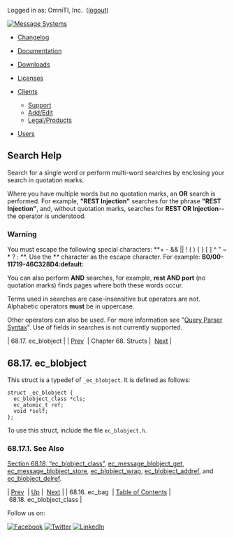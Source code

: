 Logged in as: OmniTI, Inc.  ([logout](https://support.messagesystems.com/logout.php))

[![Message Systems](https://support.messagesystems.com/images/ms-white205.png)](https://support.messagesystems.com/start.php) 

*   [Changelog](https://support.messagesystems.com/start.php?show=changelog)
*   [Documentation](https://support.messagesystems.com/docs/)
*   [Downloads](https://support.messagesystems.com/start.php)

*   [Licenses](https://support.messagesystems.com/license_summary.php)
*   <a href="">Clients</a>
    *   [Support](https://support.messagesystems.com/cs.php)
    *   [Add/Edit](https://support.messagesystems.com/edit_client.php)
    *   [Legal/Products](https://support.messagesystems.com/edit_products.php)
*   [Users](https://support.messagesystems.com/edit_customer.php)

## Search Help

Search for a single word or perform multi-word searches by enclosing your search in quotation marks.

Where you have multiple words but no quotation marks, an **OR** search is performed. For example, **"REST Injection"** searches for the phrase **"REST Injection"**, and, without quotation marks, searches for **REST OR Injection**--the operator is understood.

### Warning

You must escape the following special characters: **+ - && || ! ( ) { } [ ] ^ " ~ * ? : \**. Use the **\** character as the escape character. For example: **B0/00-11719-46C328D4\:default\:**

You can also perform **AND** searches, for example, **rest AND port** (no quotation marks) finds pages where both these words occur.

Terms used in searches are case-insensitive but operators are not. Alphabetic operators **must** be in uppercase.

Other operators can also be used. For more information see "[Query Parser Syntax](https://lucene.apache.org/core/old_versioned_docs/versions/3_0_0/queryparsersyntax.html)". Use of fields in searches is not currently supported.

| 68.17. ec_blobject |
| [Prev](structs.ec_bag.php)  | Chapter 68. Structs |  [Next](structs.ec_blobject_class.php) |

## 68.17. ec_blobject

This struct is a typedef of `_ec_blobject`. It is defined as follows:

```
struct _ec_blobject {
  ec_blobject_class *cls;
  ec_atomic_t ref;
  void *self;
};
```

To use this struct, include the file `ec_blobject.h`.

### 68.17.1. See Also

[Section 68.18, “ec_blobject_class”](structs.ec_blobject_class.php "68.18. ec_blobject_class"), [ec_message_blobject_get](apis.ec_message_blobject_get.php "ec_message_blobject_get"), [ec_message_blobject_store](apis.ec_message_blobject_store.php "ec_message_blobject_store"), [ec_blobject_wrap](apis.ec_blobject_wrap.php "ec_blobject_wrap"), [ec_blobject_addref](apis.ec_blobject_addref.php "ec_blobject_addref"), and [ec_blobject_delref](apis.ec_blobject_delref.php "ec_blobject_delref").

| [Prev](structs.ec_bag.php)  | [Up](structs.php) |  [Next](structs.ec_blobject_class.php) |
| 68.16. ec_bag  | [Table of Contents](index.php) |  68.18. ec_blobject_class |

Follow us on:

[![Facebook](https://support.messagesystems.com/images/icon-facebook.png)](http://www.facebook.com/messagesystems) [![Twitter](https://support.messagesystems.com/images/icon-twitter.png)](http://twitter.com/#!/MessageSystems) [![LinkedIn](https://support.messagesystems.com/images/icon-linkedin.png)](http://www.linkedin.com/company/message-systems)